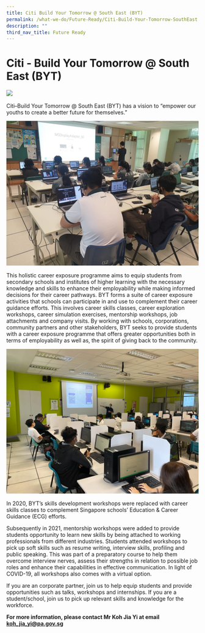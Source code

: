 ```yaml
---
title: Citi Build Your Tomorrow @ South East (BYT)
permalink: /what-we-do/Future-Ready/Citi-Build-Your-Tomorrow-SouthEast
description: ""
third_nav_title: Future Ready
---
```

Citi - Build Your Tomorrow @ South East (BYT)
===
![](/images/What%20We%20Do/Future%20Ready/Citi-IMG_8969.jpg)

Citi–Build Your Tomorrow @ South East (BYT) has a vision to “empower our youths to create a better future for themselves.”

![](/images/What%20We%20Do/Future%20Ready/Citi%20Webinar%20image%203.jpeg)
 
This holistic career exposure programme aims to equip students from secondary schools and institutes of higher learning with the necessary knowledge and skills to enhance their employability while making informed decisions for their career pathways. BYT forms a suite of career exposure activities that schools can participate in and use to complement their career guidance efforts. This involves career skills classes, career exploration workshops, career simulation exercises, mentorship workshops, job attachments and company visits. By working with schools, corporations, community partners and other stakeholders, BYT seeks to provide students with a career exposure programme that offers greater opportunities both in terms of employability as well as, the spirit of giving back to the community.

![](/images/What%20We%20Do/Future%20Ready/Citi%20-IMG-20210319-WA0020.jpg)
 
In 2020, BYT’s skills development workshops were replaced with career skills classes to complement Singapore schools’ Education & Career Guidance (ECG) efforts.

Subsequently in 2021, mentorship workshops were added to provide students opportunity to learn new skills by being attached to working professionals from different industries. Students attended workshops to pick up soft skills such as resume writing, interview skills, profiling and public speaking. This was part of a preparatory course to help them overcome interview nerves, assess their strengths in relation to possible job roles and enhance their capabilities in effective communication. In light of COVID-19, all workshops also comes with a virtual option.

If you are an corporate partner, join us to help equip students and provide opportunities such as talks, workshops and internships.
If you are a student/school, join us to pick up relevant skills and knowledge for the workforce.
 
**For more information, please contact Mr Koh Jia Yi at email [koh_jia_yi@pa.gov.sg](koh_jia_yi@pa.gov.sg)**
